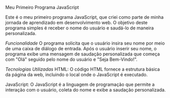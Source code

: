 Meu Primeiro Programa JavaScript

Este é o meu primeiro programa JavaScript, que criei como parte de minha jornada de aprendizado em desenvolvimento web. O objetivo deste programa simples é receber o nome do usuário e saudá-lo de maneira personalizada.

*Funcionalidade*
O programa solicita que o usuário insira seu nome por meio de uma caixa de diálogo de entrada. Após o usuário inserir seu nome, o programa exibe uma mensagem de saudação personalizada que começa com "Olá" seguido pelo nome do usuário e "Seja Bem-Vindo!".

*Tecnologias Utilizadas*
HTML: O código HTML fornece a estrutura básica da página da web, incluindo o local onde o JavaScript é executado.

JavaScript: O JavaScript é a linguagem de programação que permite a interação com o usuário, coleta do nome e exibe a saudação personalizada.
